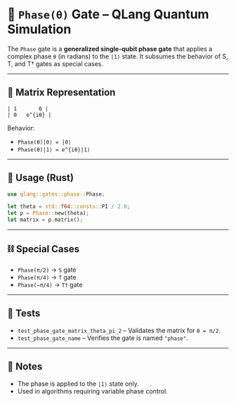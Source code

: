 # 🔺 `Phase(θ)` Gate – QLang Quantum Simulation

The `Phase` gate is a **generalized single-qubit phase gate** that applies a complex phase `θ` (in radians) to the `|1⟩` state. It subsumes the behavior of S, T, and T† gates as special cases.

---

## 📐 Matrix Representation

```
| 1       0 |
| 0   e^{iθ} |
```

Behavior:

- `Phase(θ)|0⟩ = |0⟩`
- `Phase(θ)|1⟩ = e^{iθ}|1⟩`

---

## 🧰 Usage (Rust)

```rust
use qlang::gates::phase::Phase;

let theta = std::f64::consts::PI / 2.0;
let p = Phase::new(theta);
let matrix = p.matrix();
```

---

## ⛓️ Special Cases

- `Phase(π/2)` → `S` gate
- `Phase(π/4)` → `T` gate
- `Phase(−π/4)` → `T†` gate

---

## 🧪 Tests

- `test_phase_gate_matrix_theta_pi_2` – Validates the matrix for `θ = π/2`.
- `test_phase_gate_name` – Verifies the gate is named `"phase"`.

---

## 📎 Notes

- The phase is applied to the `|1⟩` state only.
- Used in algorithms requiring variable phase control.